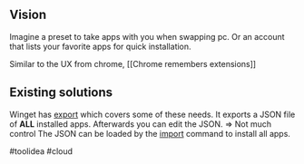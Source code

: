 ## Vision
Imagine a preset to take apps with you when swapping pc.
Or an account that lists your favorite apps for quick installation.

Similar to the UX from chrome, [[Chrome remembers extensions]]

## Existing solutions
Winget has [export] which covers some of these needs. It exports a JSON file of **ALL** installed apps.
Afterwards you can edit the JSON. => Not much control
The JSON can be loaded by the [import] command to install all apps.

#toolidea #cloud

[export]: https://learn.microsoft.com/en-us/windows/package-manager/winget/export
[import]: https://learn.microsoft.com/en-us/windows/package-manager/winget/import